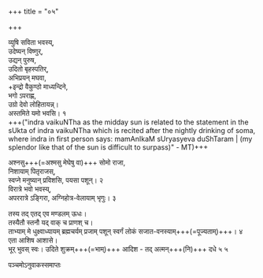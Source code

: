 +++
title = "०५"

+++

व्युषि सविता भवस्य्,  
उदेष्यन् विष्णुर्,  
उद्यन् पुरुष,  
उदितो बृहस्पतिर्,  
अभिप्रयन् मघवा,  
+इन्द्रो वैकुण्ठो माध्यन्दिने,  
भगो ऽपराह्ण,  
उग्रो देवो लोहितायन्न्।  
अस्तमिते यमो भवसि। १   
+++("indra vaikuNTha as the midday sun is related to the statement in the sUkta of indra vaikuNTha which is recited after the nightly drinking of soma, where indra in first person says: mamAnIkaM sUryasyeva duShTaram | (my splendor like that of the sun is difficult to surpass)" - MT)+++

अश्नसु+++(=अश्मसु मेघेषु वा)+++ सोमो राजा,  
निशायाम् पितृराजस्,  
स्वप्ने मनुष्यान् प्रविशसि, पयसा पशून्। २   
विरात्रे भवो भवस्य्,  
अपररात्रे ऽङ्गिरा,
अग्निहोत्र-वेलायाम् भृगुः। ३

तस्य तद् एतद् एव मण्डलम् ऊधः।  
तस्यैतौ स्तनौ यद् वाक् च प्राणश् च।  
ताभ्याम् मे धुक्ष्वाध्यायम् ब्रह्मचर्यम् प्रजाम् पशून् स्वर्गं लोकं सजात-वनस्याम्+++(=पूज्यताम्)+++। ४   
एता आशिष आशासे।  
भूर् भुवस् स्वः। उदिते शुक्रम्+++(=भाम्)+++ आदिश - तद् अत्मन्+++(नि)+++ दधे ५  ५   


पञ्चमोऽनुवाकस्समाप्तः 
